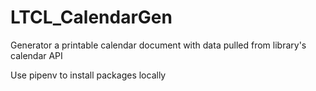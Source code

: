 # LTCL_CalendarGen

Generator a printable calendar document with data pulled from library's calendar API

Use pipenv to install packages locally
